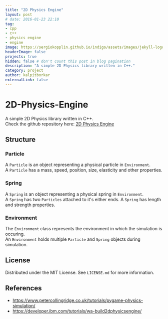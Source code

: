 ```yaml
---
title: "2D Physics Engine"
layout: post
# date: 2016-01-23 22:10
tag:
- cpp
- c++
- physics engine
- engine
image: https://sergiokopplin.github.io/indigo/assets/images/jekyll-logo-light-solid.png
headerImage: false
projects: true
hidden: false # don't count this post in blog pagination
description: "A simple 2D Physics library written in C++."
category: project
author: kalpitborkar
externalLink: false
---
```


# 2D-Physics-Engine
A simple 2D Physics library written in C++.\
Check the github repository here: [2D Physics Engine](https://github.com/kalpitborkar/2D-Physics-Engine)

## Structure
### Particle
A `Particle` is an object representing a physical particle in `Environment`.<br />
A `Particle` has a mass, speed, position, size, elasticity and other properties.<br />
### Spring
A `Spring` is an object representing a physical spring in `Environment`.<br />
A `Spring` has two `Particles` attached to it's either ends.  A `Spring` has length and strength properties.<br />
### Environment
The `Environment` class represents the environment in which the simulation is occuring.<br />
An `Environment` holds multiple `Particle` and `Spring` objects during simulation. <br />

## License
Distributed under the MIT License. See `LICENSE.md` for more information.

## References
- https://www.petercollingridge.co.uk/tutorials/pygame-physics-simulation/
- https://developer.ibm.com/tutorials/wa-build2dphysicsengine/